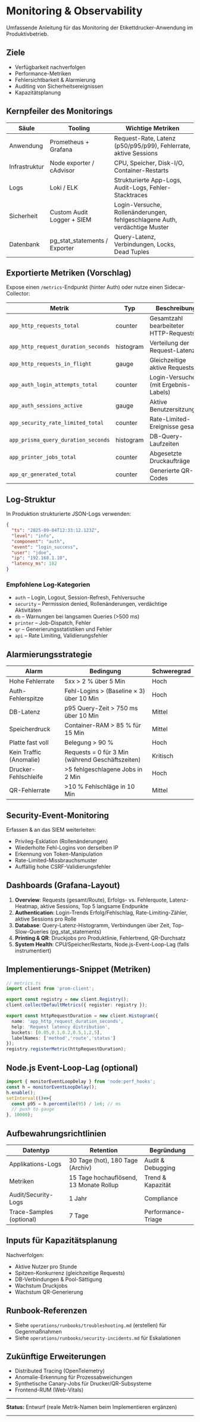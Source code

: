 # Monitoring & Observability

Umfassende Anleitung für das Monitoring der Etikettdrucker-Anwendung im Produktivbetrieb.

## Ziele

* Verfügbarkeit nachverfolgen
* Performance-Metriken
* Fehlersichtbarkeit & Alarmierung
* Auditing von Sicherheitsereignissen
* Kapazitätsplanung

## Kernpfeiler des Monitorings

| Säule         | Tooling                         | Wichtige Metriken                                                          |
| ------------- | ------------------------------- | -------------------------------------------------------------------------- |
| Anwendung     | Prometheus + Grafana            | Request-Rate, Latenz (p50/p95/p99), Fehlerrate, aktive Sessions            |
| Infrastruktur | Node exporter / cAdvisor        | CPU, Speicher, Disk-I/O, Container-Restarts                                |
| Logs          | Loki / ELK                      | Strukturierte App-Logs, Audit-Logs, Fehler-Stacktraces                     |
| Sicherheit    | Custom Audit Logger + SIEM      | Login-Versuche, Rollenänderungen, fehlgeschlagene Auth, verdächtige Muster |
| Datenbank     | pg\_stat\_statements / Exporter | Query-Latenz, Verbindungen, Locks, Dead Tuples                             |

## Exportierte Metriken (Vorschlag)

Expose einen `/metrics`-Endpunkt (hinter Auth) oder nutze einen Sidecar-Collector:

| Metrik                              | Typ       | Beschreibung                          |
| ----------------------------------- | --------- | ------------------------------------- |
| `app_http_requests_total`           | counter   | Gesamtzahl bearbeiteter HTTP-Requests |
| `app_http_request_duration_seconds` | histogram | Verteilung der Request-Latenzen       |
| `app_http_requests_in_flight`       | gauge     | Gleichzeitige aktive Requests         |
| `app_auth_login_attempts_total`     | counter   | Login-Versuche (mit Ergebnis-Labels)  |
| `app_auth_sessions_active`          | gauge     | Aktive Benutzersitzungen              |
| `app_security_rate_limited_total`   | counter   | Rate-Limited-Ereignisse gesamt        |
| `app_prisma_query_duration_seconds` | histogram | DB-Query-Laufzeiten                   |
| `app_printer_jobs_total`            | counter   | Abgesetzte Druckaufträge              |
| `app_qr_generated_total`            | counter   | Generierte QR-Codes                   |

## Log-Struktur

In Produktion strukturierte JSON-Logs verwenden:

```json
{
  "ts": "2025-09-04T12:33:12.123Z",
  "level": "info",
  "component": "auth",
  "event": "login_success",
  "user": "jdoe",
  "ip": "192.168.1.10",
  "latency_ms": 182
}
```

### Empfohlene Log-Kategorien

* `auth` – Login, Logout, Session-Refresh, Fehlversuche
* `security` – Permission denied, Rollenänderungen, verdächtige Aktivitäten
* `db` – Warnungen bei langsamen Queries (>500 ms)
* `printer` – Job-Dispatch, Fehler
* `qr` – Generierungsstatistiken und Fehler
* `api` – Rate Limiting, Validierungsfehler

## Alarmierungsstrategie

| Alarm                   | Bedingung                                        | Schweregrad |
| ----------------------- | ------------------------------------------------ | ----------- |
| Hohe Fehlerrate         | 5xx > 2 % über 5 Min                             | Hoch        |
| Auth-Fehlerspitze       | Fehl-Logins > (Baseline × 3) über 10 Min         | Hoch        |
| DB-Latenz               | p95 Query-Zeit > 750 ms über 10 Min              | Mittel      |
| Speicherdruck           | Container-RAM > 85 % für 15 Min                  | Mittel      |
| Platte fast voll        | Belegung > 90 %                                  | Hoch        |
| Kein Traffic (Anomalie) | Requests = 0 für 3 Min (während Geschäftszeiten) | Kritisch    |
| Drucker-Fehlschleife    | >5 fehlgeschlagene Jobs in 2 Min                 | Hoch        |
| QR-Fehlerrate           | >10 % Fehlschläge in 10 Min                      | Mittel      |

## Security-Event-Monitoring

Erfassen & an das SIEM weiterleiten:

* Privileg-Esklation (Rollenänderungen)
* Wiederholte Fehl-Logins von derselben IP
* Erkennung von Token-Manipulation
* Rate-Limited-Missbrauchsmuster
* Auffällig hohe CSRF-Validierungsfehler

## Dashboards (Grafana-Layout)

1. **Overview**: Requests (gesamt/Route), Erfolgs- vs. Fehlerquote, Latenz-Heatmap, aktive Sessions, Top 5 langsame Endpunkte
2. **Authentication**: Login-Trends Erfolg/Fehlschlag, Rate-Limiting-Zähler, aktive Sessions pro Rolle
3. **Database**: Query-Latenz-Histogramm, Verbindungen über Zeit, Top-Slow-Queries (pg\_stat\_statements)
4. **Printing & QR**: Druckjobs pro Produktlinie, Fehlertrend, QR-Durchsatz
5. **System Health**: CPU/Speicher/Restarts, Node.js-Event-Loop-Lag (falls instrumentiert)

## Implementierungs-Snippet (Metriken)

```ts
// metrics.ts
import client from 'prom-client';

export const registry = new client.Registry();
client.collectDefaultMetrics({ register: registry });

export const httpRequestDuration = new client.Histogram({
  name: 'app_http_request_duration_seconds',
  help: 'Request latency distribution',
  buckets: [0.05,0.1,0.2,0.5,1,2,5],
  labelNames: ['method','route','status']
});
registry.registerMetric(httpRequestDuration);
```

## Node.js Event-Loop-Lag (optional)

```ts
import { monitorEventLoopDelay } from 'node:perf_hooks';
const h = monitorEventLoopDelay();
h.enable();
setInterval(()=>{
  const p95 = h.percentile(95) / 1e6; // ms
  // push to gauge
}, 10000);
```

## Aufbewahrungsrichtlinien

| Datentyp                 | Retention                               | Begründung         |
| ------------------------ | --------------------------------------- | ------------------ |
| Applikations-Logs        | 30 Tage (hot), 180 Tage (Archiv)        | Audit & Debugging  |
| Metriken                 | 15 Tage hochauflösend, 13 Monate Rollup | Trend & Kapazität  |
| Audit/Security-Logs      | 1 Jahr                                  | Compliance         |
| Trace-Samples (optional) | 7 Tage                                  | Performance-Triage |

## Inputs für Kapazitätsplanung

Nachverfolgen:

* Aktive Nutzer pro Stunde
* Spitzen-Konkurrenz (gleichzeitige Requests)
* DB-Verbindungen & Pool-Sättigung
* Wachstum Druckjobs
* Wachstum QR-Generierung

## Runbook-Referenzen

* Siehe `operations/runbooks/troubleshooting.md` (erstellen) für Gegenmaßnahmen
* Siehe `operations/runbooks/security-incidents.md` für Eskalationen

## Zukünftige Erweiterungen

* Distributed Tracing (OpenTelemetry)
* Anomalie-Erkennung für Prozessabweichungen
* Synthetische Canary-Jobs für Drucker/QR-Subsysteme
* Frontend-RUM (Web-Vitals)

---

**Status:** Entwurf (reale Metrik-Namen beim Implementieren ergänzen)

---
